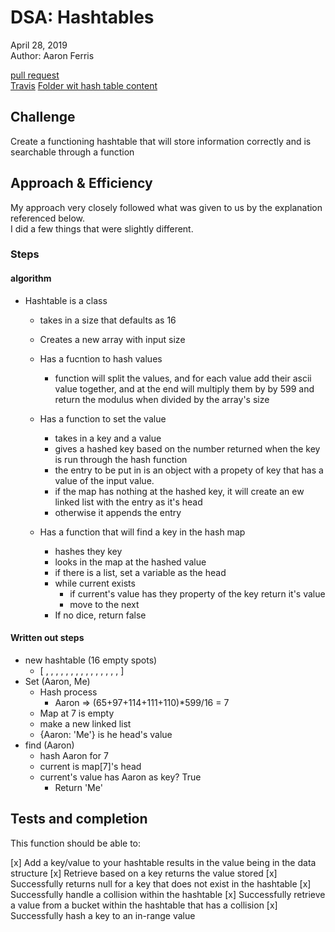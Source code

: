 
# DSA: Hashtables
April 28, 2019  
Author: Aaron Ferris  
  
[pull request](https://github.com/abferris/data-structures-and-algorithms/pull/52)  
[Travis](https://travis-ci.com/abferris/data-structures-and-algorithms)
[Folder wit hash table content](https://github.com/abferris/data-structures-and-algorithms/tree/hashtable/hashtable)

## Challenge
Create a functioning hashtable that will store information correctly and is searchable through a function
## Approach & Efficiency
My approach very closely followed what was given to us by the explanation referenced below.  
I did a few things that were slightly different. 

### Steps

#### algorithm
* Hashtable is a class
  * takes in a size that defaults as 16
  * Creates a new array with input size
  
  * Has a fucntion to hash values
    * function will split the values, and for each value add their ascii value together, and at the end will multiply them by by 599 and return the modulus when divided by the array's size
    
  * Has a function to set the value
    * takes in a key and a value
    * gives a hashed key based on the number returned when the key is run through the hash function
    * the entry to be put in is an object with a propety of key that has a value of the input value.
    * if the map has nothing at the hashed key, it will create an ew linked list with the entry as it's head
    * otherwise it appends the entry
  
  * Has a function that will find a key in the hash map
    * hashes they key
    * looks in the map at the hashed value
    * if there is a list, set a variable as the head
    * while current exists
      * if current's value has they property of the key return it's value 
      * move to the next
    * If no dice, return false

  
#### Written out steps
  
* new hashtable (16 empty spots)  
  * [ , , , , , , , , , , , , , , , ]  
* Set (Aaron, Me)  
  * Hash process  
    * Aaron => (65+97+114+111+110)*599/16 = 7 
  * Map at 7 is empty
  * make a new linked list
  * {Aaron: 'Me'} is he head's value
* find (Aaron)
  * hash Aaron for 7
  * current is map[7]'s head
  * current's value has Aaron as key? True
    * Return 'Me'
  

## Tests and completion
This function should be able to:  

[x] Add a key/value to your hashtable results in the value being in the data structure
[x] Retrieve based on a key returns the value stored
[x] Successfully returns null for a key that does not exist in the hashtable
[x] Successfully handle a collision within the hashtable
[x] Successfully retrieve a value from a bucket within the hashtable that has a collision
[x] Successfully hash a key to an in-range value
